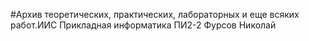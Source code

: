 #Архив теоретических, практических, лабораторных и еще всяких работ.ИИС Прикладная информатика ПИ2-2 Фурсов Николай